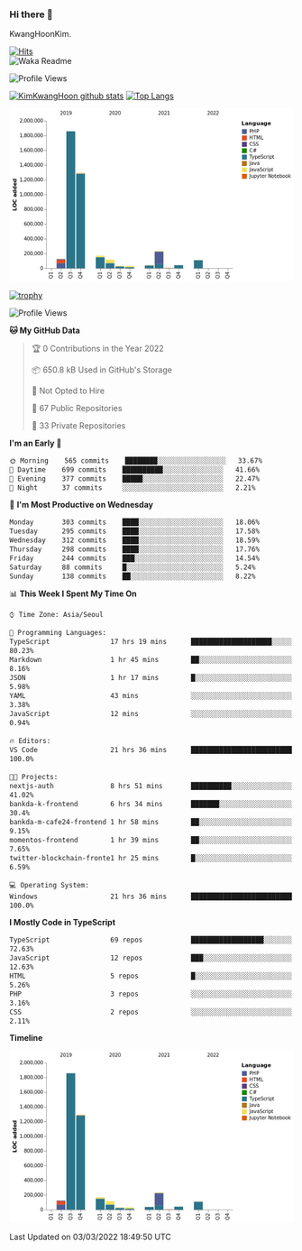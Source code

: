 ### Hi there 👋

KwangHoonKim.

[![Hits](https://hits.seeyoufarm.com/api/count/incr/badge.svg?url=https%3A%2F%2Fgithub.com%2Frhkdgns95)](https://hits.seeyoufarm.com)  
![Waka Readme](https://github.com/rhkdgns95/rhkdgns95/workflows/Waka%20Readme/badge.svg)

![Profile Views](http://img.shields.io/badge/Profile%20Views-0-blue)

[![KimKwangHoon github stats](https://github-readme-stats.vercel.app/api?username=rhkdgns95&show_icons=true)](https://github.com/rhkdgns95/github-readme-stats)   [![Top Langs](https://github-readme-stats.vercel.app/api/top-langs/?username=rhkdgns95&layout=compact)](https://github.com/rhkdgns95/github-readme-stats)   


![Chart not found](https://raw.githubusercontent.com/rhkdgns95/rhkdgns95/master/charts/bar_graph.png) 

[![trophy](https://github-profile-trophy.vercel.app/?username=rhkdgns95)](https://github.com/rhkdgns95/github-profile-trophy)

<!--START_SECTION:waka-->
![Profile Views](http://img.shields.io/badge/Profile%20Views-2-blue)

**🐱 My GitHub Data** 

> 🏆 0 Contributions in the Year 2022
 > 
> 📦 650.8 kB Used in GitHub's Storage 
 > 
> 🚫 Not Opted to Hire
 > 
> 📜 67 Public Repositories 
 > 
> 🔑 33 Private Repositories  
 > 
**I'm an Early 🐤** 

```text
🌞 Morning    565 commits    ████████░░░░░░░░░░░░░░░░░   33.67% 
🌆 Daytime    699 commits    ██████████░░░░░░░░░░░░░░░   41.66% 
🌃 Evening    377 commits    █████░░░░░░░░░░░░░░░░░░░░   22.47% 
🌙 Night      37 commits     ░░░░░░░░░░░░░░░░░░░░░░░░░   2.21%

```
📅 **I'm Most Productive on Wednesday** 

```text
Monday       303 commits    ████░░░░░░░░░░░░░░░░░░░░░   18.06% 
Tuesday      295 commits    ████░░░░░░░░░░░░░░░░░░░░░   17.58% 
Wednesday    312 commits    ████░░░░░░░░░░░░░░░░░░░░░   18.59% 
Thursday     298 commits    ████░░░░░░░░░░░░░░░░░░░░░   17.76% 
Friday       244 commits    ███░░░░░░░░░░░░░░░░░░░░░░   14.54% 
Saturday     88 commits     █░░░░░░░░░░░░░░░░░░░░░░░░   5.24% 
Sunday       138 commits    ██░░░░░░░░░░░░░░░░░░░░░░░   8.22%

```


📊 **This Week I Spent My Time On** 

```text
⌚︎ Time Zone: Asia/Seoul

💬 Programming Languages: 
TypeScript               17 hrs 19 mins      ████████████████████░░░░░   80.23% 
Markdown                 1 hr 45 mins        ██░░░░░░░░░░░░░░░░░░░░░░░   8.16% 
JSON                     1 hr 17 mins        █░░░░░░░░░░░░░░░░░░░░░░░░   5.98% 
YAML                     43 mins             ░░░░░░░░░░░░░░░░░░░░░░░░░   3.38% 
JavaScript               12 mins             ░░░░░░░░░░░░░░░░░░░░░░░░░   0.94%

🔥 Editors: 
VS Code                  21 hrs 36 mins      █████████████████████████   100.0%

🐱‍💻 Projects: 
nextjs-auth              8 hrs 51 mins       ██████████░░░░░░░░░░░░░░░   41.02% 
bankda-k-frontend        6 hrs 34 mins       ███████░░░░░░░░░░░░░░░░░░   30.4% 
bankda-m-cafe24-frontend 1 hr 58 mins        ██░░░░░░░░░░░░░░░░░░░░░░░   9.15% 
momentos-frontend        1 hr 39 mins        ██░░░░░░░░░░░░░░░░░░░░░░░   7.65% 
twitter-blockchain-fronte1 hr 25 mins        █░░░░░░░░░░░░░░░░░░░░░░░░   6.59%

💻 Operating System: 
Windows                  21 hrs 36 mins      █████████████████████████   100.0%

```

**I Mostly Code in TypeScript** 

```text
TypeScript               69 repos            ██████████████████░░░░░░░   72.63% 
JavaScript               12 repos            ███░░░░░░░░░░░░░░░░░░░░░░   12.63% 
HTML                     5 repos             █░░░░░░░░░░░░░░░░░░░░░░░░   5.26% 
PHP                      3 repos             ░░░░░░░░░░░░░░░░░░░░░░░░░   3.16% 
CSS                      2 repos             ░░░░░░░░░░░░░░░░░░░░░░░░░   2.11%

```


**Timeline**

![Chart not found](https://raw.githubusercontent.com/rhkdgns95/rhkdgns95/master/charts/bar_graph.png) 


 Last Updated on 03/03/2022 18:49:50 UTC
<!--END_SECTION:waka-->
